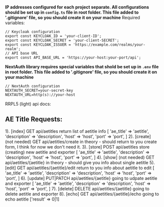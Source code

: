 **IP addresses configured for each project separate. All configurations should be set up in `config.ts` file in root folder. This file added to '.gitignore' file, so you should create it on your machine**
Required variables:
```
// Keycloak configuration
export const KEYCLOAK_ID = 'your-client-ID';
export const KEYCLOAK_SECRET = 'your-client-SECRET';
export const KEYCLOAK_ISSUER = 'https://example.com/realms/your-realm';
// API base URL
export const API_BASE_URL = 'https://your-host:your-port/api';
```
**NextAuth library requires special variables that shold be set up in `.env` file in root folder. This file added to '.gitignore' file, so you should create it on your machine**
```
// NextAuth configuration
NEXTAUTH_SECRET=your-secret-key
NEXTAUTH_URL=http(s)://your-host
```

RRPL5 (light) api docs:

## AE Title Requests:
1). [index] 
GET api/aetitles
return list of aetitle info
[
    'ae_title'      =>  'aetitle',
    'description'   =>  'description',
    'host'          =>  'host',
    'port'          =>  'port',
]
2). [create] (not needed) 
GET api/aetitles/create
in theory - should return to you create form, I think for now we don't need it.
3). [store] 
POST api/aetitles 
store (creating) new aetitle and exporter
[
    'ae_title'      =>  'aetitle',
    'description'   =>  'description',
    'host'          =>  'host',
    'port'          =>  'port',
]
4). [show] (not needed)
GET api/aetitles/{aetitle}
in theory - should give you info about single aetitle 
5). [edit]
GET api/aetitles/{aetitle}/edit
return to you info about aetitle to edit
[
    'ae_title'      =>  'aetitle',
    'description'   =>  'description',
    'host'          =>  'host',
    'port'          =>  'port',
]
6). [update]
PUT|PATCH api/aetitles/{aetitle}
going to udpate aetitle and exporter
[
    'ae_title'      =>  'aetitle',
    'description'   =>  'description',
    'host'          =>  'host',
    'port'          =>  'port',
]
7). [delete]
DELETE api/aetitles/{aetitle}
going to delete aetitle and exporter
8). [echo]
GET api/aetitles/{aetitle}/echo
going to echo aetitle
['result' => 0|1]
